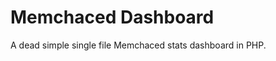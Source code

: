 Memchaced Dashboard
===================

A dead simple single file Memchaced stats dashboard in PHP.

